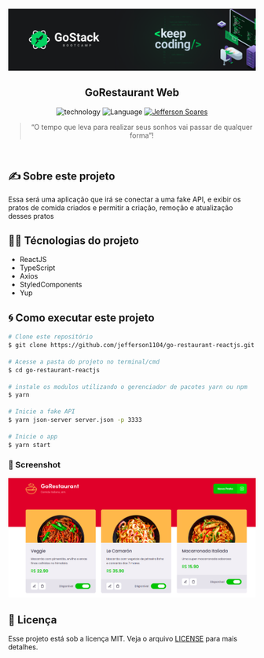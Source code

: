 <p align="center">
  <img src="assets/bootcamp-cover.png">
</p>

<h2 align="center">
  GoRestaurant Web
</h2>

<p align="center">
  <img alt="technology" src="https://img.shields.io/badge/React-20232A?style=for-the-badge&logo=react&logoColor=61DAFB">

  <img alt="Language" src="https://img.shields.io/badge/TypeScript-007ACC?style=for-the-badge&logo=typescript&logoColor=white">

  <a href="https://www.linkedin.com/in/jeffersonsjunior/">
    <img alt="Jefferson Soares" src="https://img.shields.io/badge/LinkedIn-0077B5?style=for-the-badge&logo=linkedin&logoColor=white">
  </a>
</p>

<div align="center">
  <blockquote align="center">“O tempo que leva para realizar seus sonhos vai passar de qualquer forma”!
</blockquote>
</div>

<br>

## :writing_hand: Sobre este projeto
Essa será uma aplicação que irá se conectar a uma fake API, e exibir os pratos de comida criados e permitir a criação, remoção e atualização desses pratos


## :man_technologist: Técnologias do projeto
<ul>
  <li>ReactJS</li>
  <li>TypeScript</li>
  <li>Axios</li>
  <li>StyledComponents</li>
  <li>Yup</li>
</ul>


## :cyclone: Como executar este projeto
```bash
# Clone este repositório
$ git clone https://github.com/jefferson1104/go-restaurant-reactjs.git

# Acesse a pasta do projeto no terminal/cmd
$ cd go-restaurant-reactjs

# instale os modulos utilizando o gerenciador de pacotes yarn ou npm
$ yarn

# Inicie a fake API
$ yarn json-server server.json -p 3333

# Inicie o app
$ yarn start

```

### 🎨 Screenshot
<p align="center">
  <img src="assets/screenshot.png">
</p>

## :memo: Licença
Esse projeto está sob a licença MIT. Veja o arquivo [LICENSE](https://github.com/rocketseat-education/bootcamp-gostack-desafios/blob/master/LICENSE) para mais detalhes.
